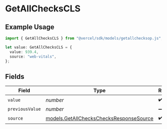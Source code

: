 # GetAllChecksCLS

## Example Usage

```typescript
import { GetAllChecksCLS } from "@vercel/sdk/models/getallchecksop.js";

let value: GetAllChecksCLS = {
  value: 939.4,
  source: "web-vitals",
};
```

## Fields

| Field                                                                                    | Type                                                                                     | Required                                                                                 | Description                                                                              |
| ---------------------------------------------------------------------------------------- | ---------------------------------------------------------------------------------------- | ---------------------------------------------------------------------------------------- | ---------------------------------------------------------------------------------------- |
| `value`                                                                                  | *number*                                                                                 | :heavy_check_mark:                                                                       | N/A                                                                                      |
| `previousValue`                                                                          | *number*                                                                                 | :heavy_minus_sign:                                                                       | N/A                                                                                      |
| `source`                                                                                 | [models.GetAllChecksChecksResponseSource](../models/getallcheckschecksresponsesource.md) | :heavy_check_mark:                                                                       | N/A                                                                                      |